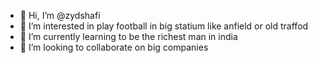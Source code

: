 - 👋 Hi, I’m @zydshafi
- 👀 I’m interested in play football in big statium like anfield or old traffod 
- 🌱 I’m currently learning to be the richest man in india 
- 💞️ I’m looking to collaborate on big companies
<!---
zydshafi/zydshafi is a ✨ special ✨ repository because its `README.md` (this file) appears on your GitHub profile.
You can click the Preview link to take a look at your changes

